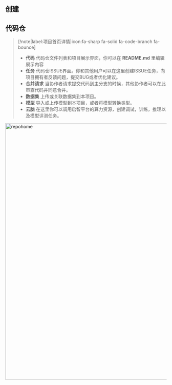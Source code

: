## 创建

## 代码仓

> [!note|label:项目首页详情|icon:fa-sharp fa-solid fa-code-branch fa-bounce]
> - **代码** 代码仓文件列表和项目展示界面，你可以在 **README.md** 里编辑展示内容
> - **任务** 代码仓ISSUE界面。你和其他用户可以在这里创建ISSUE任务，向项目拥有者反馈问题，提交BUG或者优化建议。
> - **合并请求** 当协作者请求提交代码到主分支的时候，其他协作者可以在此审查代码并同意合并。
> - **数据集** 上传或关联数据集到本项目。
> - **模型** 导入或上传模型到本项目，或者将模型转换类型。
> - **云脑** 在这里你可以调用启智平台的算力资源，创建调试，训练，推理以及模型评测任务。

<img src="_media/repo/repo_home.png" width = "800" alt="repohome" align=center />